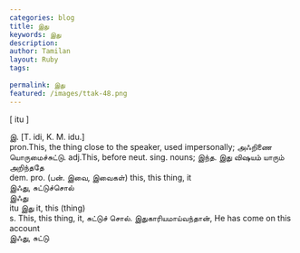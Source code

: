 ```yaml
---
categories: blog
title: இது
keywords: இது
description: 
author: Tamilan
layout: Ruby
tags: 
 
permalink: இது
featured: /images/ttak-48.png
---
```

  
[ itu ]  
  
இ. [T. idi, K. M. idu.]  
pron.This, the thing close to the speaker, used impersonally; அஃறிணை யொருமைச்சுட்டு. adj.This, before neut. sing. nouns; இந்த. இது விஷயம் யாரும் அறிந்ததே  
dem. pro. (பன். இவை, இவைகள்) this, this thing, it  
இஃது, சுட்டுச்சொல்  
இஃது  
itu இது it, this (thing)  
s. This, this thing, it, சுட்டுச் சொல். இதுகாரியமாய்வந்தான், He has come on this account  
இஃது, சுட்டு